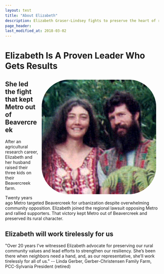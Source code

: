 ```yaml
---
layout: test
title: "About Elizabeth"
description: Elizabeth Graser-Lindsey fights to preserve the heart of rural Oregon
page_header: 
last_modified_at: 2018-03-02
---
```


# Elizabeth Is A Proven Leader Who Gets Results

<img src="/images/elizabeth_hi.jpg" align="right" class="inline" style="border-radius: 25%; padding: 1ch;" alt="Elizabeth and Barry in Hawaii" />

## She led the fight that kept Metro out of Beavercreek
 
After an agricultural research career, Elizabeth and her husband raised their three kids on their Beavercreek farm.

Twenty years ago Metro targeted Beavercreek for urbanization despite overwhelming community opposition.  Elizabeth joined the regional lawsuit opposing Metro and rallied supporters.  That victory kept Metro out of Beavercreek and preserved its rural character.


## Elizabeth will work tirelessly for us

"Over 20 years I’ve witnessed Elizabeth advocate for preserving our rural community values and lead efforts to strengthen our resiliency. She’s been there when neighbors need a hand, and, as our representative, she’ll work tirelessly for all of us." -- Linda Gerber, Gerber-Christensen Family Farm, PCC-Sylvania President (retired)
